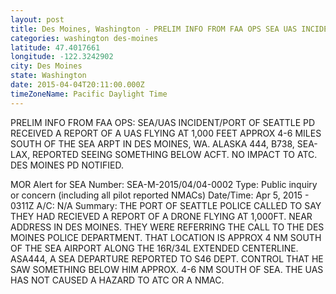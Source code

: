 ```yaml
---
layout: post
title: Des Moines, Washington - PRELIM INFO FROM FAA OPS SEA UAS INCIDENT PORT OF SEATTLE PD RECEIVED A REPORT
categories: washington des-moines
latitude: 47.4017661
longitude: -122.3242902
city: Des Moines
state: Washington
date: 2015-04-04T20:11:00.000Z
timeZoneName: Pacific Daylight Time
---
```


PRELIM INFO FROM FAA OPS: SEA/UAS INCIDENT/PORT OF SEATTLE PD RECEIVED A REPORT OF A UAS FLYING AT 1,000 FEET APPROX 4-6 MILES SOUTH OF THE SEA ARPT IN DES MOINES, WA. ALASKA 444, B738, SEA-LAX, REPORTED SEEING SOMETHING BELOW ACFT. NO IMPACT TO ATC. DES MOINES PD NOTIFIED. 

MOR Alert for SEA
Number: SEA-M-2015/04/04-0002
Type: Public inquiry or concern (including all pilot reported NMACs)
Date/Time: Apr 5, 2015 - 0311Z
A/C: N/A
Summary: THE PORT OF SEATTLE POLICE CALLED TO SAY THEY HAD RECIEVED A REPORT OF A DRONE FLYING AT 1,000FT. NEAR ADDRESS IN DES MOINES. THEY WERE REFERRING THE CALL TO THE DES MOINES POLICE DEPARTMENT. THAT LOCATION IS APPROX 4 NM SOUTH OF THE SEA AIRPORT ALONG THE 16R/34L EXTENDED CENTERLINE. ASA444, A SEA DEPARTURE REPORTED TO S46 DEPT. CONTROL THAT HE SAW SOMETHING BELOW HIM APPROX. 4-6 NM SOUTH OF SEA. THE UAS HAS NOT CAUSED A HAZARD TO ATC OR A NMAC. 